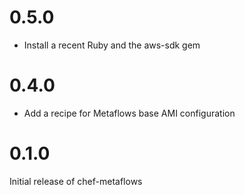 # 0.5.0

- Install a recent Ruby and the aws-sdk gem

# 0.4.0

- Add a recipe for Metaflows base AMI configuration

# 0.1.0

Initial release of chef-metaflows
